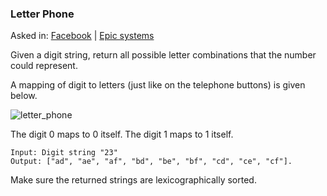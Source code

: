 ### Letter Phone

Asked in: [Facebook](#) | [Epic systems](#)

Given a digit string, return all possible letter combinations that the number could represent.

A mapping of digit to letters (just like on the telephone buttons) is given below.

![letter_phone](https://upload.wikimedia.org/wikipedia/commons/thumb/7/73/Telephone-keypad2.svg/200px-Telephone-keypad2.svg.png)

The digit 0 maps to 0 itself.
The digit 1 maps to 1 itself.
```
Input: Digit string "23"
Output: ["ad", "ae", "af", "bd", "be", "bf", "cd", "ce", "cf"].
```
Make sure the returned strings are lexicographically sorted.
